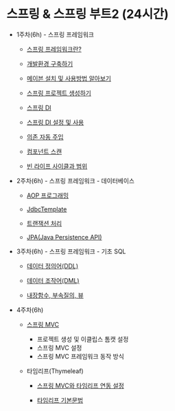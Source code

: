 # 스프링 & 스프링 부트2 (24시간)

* 1주차(6h) - 스프링 프레임워크
	- [스프링 프레임워크란?](https://github.com/yonggyo1125/curriculum300H/tree/main/6.Spring%20%26%20Spring%20Boot(75%EC%8B%9C%EA%B0%84)/1%EC%9D%BC%EC%B0%A8(3h)%20-%20%EA%B0%9C%EB%B0%9C%ED%99%98%EA%B2%BD%20%EA%B5%AC%EC%B6%95%2C%20%EB%A9%94%EC%9D%B4%EB%B8%90%2C%20%EC%8A%A4%ED%94%84%EB%A7%81%20DI#%EC%8A%A4%ED%94%84%EB%A7%81-%ED%94%84%EB%A0%88%EC%9E%84%EC%9B%8C%ED%81%AC%EB%9E%80)
	
	- [개발환경 구축하기](https://github.com/yonggyo1125/curriculum300H/tree/main/6.Spring%20%26%20Spring%20Boot(75%EC%8B%9C%EA%B0%84)/1%EC%9D%BC%EC%B0%A8(3h)%20-%20%EA%B0%9C%EB%B0%9C%ED%99%98%EA%B2%BD%20%EA%B5%AC%EC%B6%95%2C%20%EB%A9%94%EC%9D%B4%EB%B8%90%2C%20%EC%8A%A4%ED%94%84%EB%A7%81%20DI#%EA%B0%9C%EB%B0%9C%ED%99%98%EA%B2%BD-%EA%B5%AC%EC%B6%95%ED%95%98%EA%B8%B0)
	
	- [메이븐 설치 및 사용방법 알아보기](https://github.com/yonggyo1125/curriculum300H/tree/main/6.Spring%20%26%20Spring%20Boot(75%EC%8B%9C%EA%B0%84)/1%EC%9D%BC%EC%B0%A8(3h)%20-%20%EA%B0%9C%EB%B0%9C%ED%99%98%EA%B2%BD%20%EA%B5%AC%EC%B6%95%2C%20%EB%A9%94%EC%9D%B4%EB%B8%90%2C%20%EC%8A%A4%ED%94%84%EB%A7%81%20DI#%EB%A9%94%EC%9D%B4%EB%B8%90-%EC%84%A4%EC%B9%98-%EB%B0%8F-%EC%82%AC%EC%9A%A9%EB%B0%A9%EB%B2%95-%EC%95%8C%EC%95%84%EB%B3%B4%EA%B8%B0)
	
	- [스프링 프로젝트 생성하기](https://github.com/yonggyo1125/curriculum300H/tree/main/6.Spring%20%26%20Spring%20Boot(75%EC%8B%9C%EA%B0%84)/1%EC%9D%BC%EC%B0%A8(3h)%20-%20%EA%B0%9C%EB%B0%9C%ED%99%98%EA%B2%BD%20%EA%B5%AC%EC%B6%95%2C%20%EB%A9%94%EC%9D%B4%EB%B8%90%2C%20%EC%8A%A4%ED%94%84%EB%A7%81%20DI#%EC%8A%A4%ED%94%84%EB%A7%81-%ED%94%84%EB%A1%9C%EC%A0%9D%ED%8A%B8-%EC%83%9D%EC%84%B1%ED%95%98%EA%B8%B0)
	
	- [스프링 DI](https://github.com/yonggyo1125/curriculum300H/tree/main/6.Spring%20%26%20Spring%20Boot(75%EC%8B%9C%EA%B0%84)/1%EC%9D%BC%EC%B0%A8(3h)%20-%20%EA%B0%9C%EB%B0%9C%ED%99%98%EA%B2%BD%20%EA%B5%AC%EC%B6%95%2C%20%EB%A9%94%EC%9D%B4%EB%B8%90%2C%20%EC%8A%A4%ED%94%84%EB%A7%81%20DI#%EC%8A%A4%ED%94%84%EB%A7%81-didependency-injection---%EC%9D%98%EC%A1%B4%EC%A3%BC%EC%9E%85)
	
	- [스프링 DI 설정 및 사용](https://github.com/yonggyo1125/curriculum300H/tree/main/6.Spring%20%26%20Spring%20Boot(75%EC%8B%9C%EA%B0%84)/2%EC%9D%BC%EC%B0%A8(3h)%20-%20%EC%8A%A4%ED%94%84%EB%A7%81%20DI%2C%20%EC%9D%98%EC%A1%B4%20%EC%9E%90%EB%8F%99%EC%A3%BC%EC%9E%85%2C%20%EC%BB%B4%ED%8F%AC%EB%84%8C%ED%8A%B8%20%EC%8A%A4%EC%BA%94%2C%20%EB%B9%88%20%EB%9D%BC%EC%9D%B4%ED%94%84%20%EC%82%AC%EC%9D%B4%ED%81%B4#%EC%8A%A4%ED%94%84%EB%A7%81-di-%EC%84%A4%EC%A0%95-%EB%B0%8F-%EC%82%AC%EC%9A%A9)
	
	- [의존 자동 주입](https://github.com/yonggyo1125/curriculum300H/tree/main/6.Spring%20%26%20Spring%20Boot(75%EC%8B%9C%EA%B0%84)/2%EC%9D%BC%EC%B0%A8(3h)%20-%20%EC%8A%A4%ED%94%84%EB%A7%81%20DI%2C%20%EC%9D%98%EC%A1%B4%20%EC%9E%90%EB%8F%99%EC%A3%BC%EC%9E%85%2C%20%EC%BB%B4%ED%8F%AC%EB%84%8C%ED%8A%B8%20%EC%8A%A4%EC%BA%94%2C%20%EB%B9%88%20%EB%9D%BC%EC%9D%B4%ED%94%84%20%EC%82%AC%EC%9D%B4%ED%81%B4#%EC%9D%98%EC%A1%B4-%EC%9E%90%EB%8F%99-%EC%A3%BC%EC%9E%85)
	
	- [컴포넌트 스캔](https://github.com/yonggyo1125/curriculum300H/tree/main/6.Spring%20%26%20Spring%20Boot(75%EC%8B%9C%EA%B0%84)/2%EC%9D%BC%EC%B0%A8(3h)%20-%20%EC%8A%A4%ED%94%84%EB%A7%81%20DI%2C%20%EC%9D%98%EC%A1%B4%20%EC%9E%90%EB%8F%99%EC%A3%BC%EC%9E%85%2C%20%EC%BB%B4%ED%8F%AC%EB%84%8C%ED%8A%B8%20%EC%8A%A4%EC%BA%94%2C%20%EB%B9%88%20%EB%9D%BC%EC%9D%B4%ED%94%84%20%EC%82%AC%EC%9D%B4%ED%81%B4#%EC%BB%B4%ED%8F%AC%EB%84%8C%ED%8A%B8-%EC%8A%A4%EC%BA%94)
	
	- [빈 라이프 사이클과 범위](https://github.com/yonggyo1125/curriculum300H/tree/main/6.Spring%20%26%20Spring%20Boot(75%EC%8B%9C%EA%B0%84)/2%EC%9D%BC%EC%B0%A8(3h)%20-%20%EC%8A%A4%ED%94%84%EB%A7%81%20DI%2C%20%EC%9D%98%EC%A1%B4%20%EC%9E%90%EB%8F%99%EC%A3%BC%EC%9E%85%2C%20%EC%BB%B4%ED%8F%AC%EB%84%8C%ED%8A%B8%20%EC%8A%A4%EC%BA%94%2C%20%EB%B9%88%20%EB%9D%BC%EC%9D%B4%ED%94%84%20%EC%82%AC%EC%9D%B4%ED%81%B4#%EB%B9%88-%EB%9D%BC%EC%9D%B4%ED%94%84-%EC%82%AC%EC%9D%B4%ED%81%B4%EA%B3%BC-%EB%B2%94%EC%9C%84)
	
* 2주차(6h) - 스프링 프레임워크 - 데이터베이스 
	- [AOP 프로그래밍](https://github.com/yonggyo1125/curriculum300H/tree/main/6.Spring%20%26%20Spring%20Boot(75%EC%8B%9C%EA%B0%84)/3%EC%9D%BC%EC%B0%A8(3h)%20-%20AOP%20%ED%94%84%EB%A1%9C%EA%B7%B8%EB%9E%98%EB%B0%8D)
	
	- [JdbcTemplate](https://github.com/yonggyo1125/curriculum300H/tree/main/6.Spring%20%26%20Spring%20Boot(75%EC%8B%9C%EA%B0%84)/4%EC%9D%BC%EC%B0%A8(3h)%20-%20JdbcTemplate%2C%20%ED%8A%B8%EB%9E%9C%EC%9E%AD%EC%85%98%2C%20JPA%20%EC%97%B0%EB%8F%99%ED%95%98%EA%B8%B0#%EB%8D%B0%EC%9D%B4%ED%84%B0%EB%B2%A0%EC%9D%B4%EC%8A%A4-%EC%97%B0%EB%8F%99)
	
	- [트랜잭션 처리](https://github.com/yonggyo1125/curriculum300H/tree/main/6.Spring%20%26%20Spring%20Boot(75%EC%8B%9C%EA%B0%84)/4%EC%9D%BC%EC%B0%A8(3h)%20-%20JdbcTemplate%2C%20%ED%8A%B8%EB%9E%9C%EC%9E%AD%EC%85%98%2C%20JPA%20%EC%97%B0%EB%8F%99%ED%95%98%EA%B8%B0#%ED%8A%B8%EB%9E%9C%EC%9E%AD%EC%85%98-%EC%B2%98%EB%A6%AC)
	
	- [JPA(Java Persistence API)](https://github.com/yonggyo1125/curriculum300H/tree/main/6.Spring%20%26%20Spring%20Boot(75%EC%8B%9C%EA%B0%84)/4%EC%9D%BC%EC%B0%A8(3h)%20-%20JdbcTemplate%2C%20%ED%8A%B8%EB%9E%9C%EC%9E%AD%EC%85%98%2C%20JPA%20%EC%97%B0%EB%8F%99%ED%95%98%EA%B8%B0#jpa)
	
* 3주차(6h) - 스프링 프레임워크 - 기초 SQL

	- [데이터 정의어(DDL)](https://github.com/yonggyo1125/curriculum300H/tree/main/3.%EB%8D%B0%EC%9D%B4%ED%84%B0%EB%B2%A0%EC%9D%B4%EC%8A%A4(12%EC%8B%9C%EA%B0%84)/1%EC%9D%BC%EC%B0%A8(3h)%20-%20SQL%20%EC%8B%A4%EC%8A%B5%ED%99%98%EA%B2%BD%20%EA%B5%AC%EC%84%B1%2C%20%EB%8D%B0%EC%9D%B4%ED%84%B0%20%EC%A0%95%EC%9D%98%EC%96%B4(DDL)%2C%20%EB%8D%B0%EC%9D%B4%ED%84%B0%20%EC%A1%B0%EC%9E%91%EC%96%B4(DML))
	
	- [데이터 조작어(DML)](https://github.com/yonggyo1125/curriculum300H/tree/main/3.%EB%8D%B0%EC%9D%B4%ED%84%B0%EB%B2%A0%EC%9D%B4%EC%8A%A4(12%EC%8B%9C%EA%B0%84)/2%EC%9D%BC%EC%B0%A8(3h)%20-%20%EB%8D%B0%EC%9D%B4%ED%84%B0%20%EC%A1%B0%EC%9E%91%EC%96%B4(DML))
	
	- [내장함수, 부속질의, 뷰](https://github.com/yonggyo1125/curriculum300H/tree/main/3.%EB%8D%B0%EC%9D%B4%ED%84%B0%EB%B2%A0%EC%9D%B4%EC%8A%A4(12%EC%8B%9C%EA%B0%84)/3%EC%9D%BC%EC%B0%A8(3h)%20-%20%EB%82%B4%EC%9E%A5%ED%95%A8%EC%88%98%2C%20%EB%B6%80%EC%86%8D%EC%A7%88%EC%9D%98%2C%20%EB%B7%B0)
	
* 4주차(6h)
	- [스프링 MVC](https://github.com/yonggyo1125/curriculum300H/tree/main/6.Spring%20%26%20Spring%20Boot(75%EC%8B%9C%EA%B0%84)/5%EC%9D%BC%EC%B0%A8(3h)%20-%20%EC%8A%A4%ED%94%84%EB%A7%81%20MVC(%EC%84%A4%EC%A0%95%2C%20%ED%94%84%EB%A0%88%EC%9E%84%EC%9B%8C%ED%81%AC%20%EB%8F%99%EC%9E%91%EB%B0%A9%EC%8B%9D))
		- 프로젝트 생성 및 이클립스 톰캣 설정
		- 스프링 MVC 설정
		- 스프링 MVC 프레임워크 동작 방식
		
	- 타임리프(Thymeleaf)
		- [스프링 MVC와 타임리프 연동 설정](https://github.com/yonggyo1125/curriculum300H/tree/main/6.Spring%20%26%20Spring%20Boot(75%EC%8B%9C%EA%B0%84)/15~16%EC%9D%BC%EC%B0%A8(6h)%20-%20%ED%83%80%EC%9E%84%EB%A6%AC%ED%94%84(Thymeleaf)#%ED%83%80%EC%9E%84%EB%A6%AC%ED%94%84thymeleaf)
		
		- [타임리프 기본문법](https://github.com/yonggyo1125/curriculum300H/tree/main/6.Spring%20%26%20Spring%20Boot(75%EC%8B%9C%EA%B0%84)/15~16%EC%9D%BC%EC%B0%A8(6h)%20-%20%ED%83%80%EC%9E%84%EB%A6%AC%ED%94%84(Thymeleaf)#%ED%83%80%EC%9E%84%EB%A6%AC%ED%94%84-%EC%86%8C%EA%B0%9C)
		